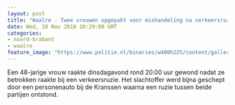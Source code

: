 ```yaml
---
layout: post
title: "Waalre - Twee vrouwen opgepakt voor mishandeling na verkeersruzie"
date: Wed, 28 Nov 2018 10:29:00 GMT
categories: 
- noord-brabant 
- waalre 
feature_image: "https://www.politie.nl/binaries/w400h225/content/gallery/politie/stockfotos/infra-en-voertuigen/sirene-op-politieauto.jpg"
---
```


Een 48-jarige vrouw raakte dinsdagavond rond 20.00 uur gewond nadat ze betrokken raakte bij een verkeersruzie. Het slachtoffer werd bijna geschept door een personenauto bij de Kranssen waarna een ruzie tussen beide partijen ontstond.
